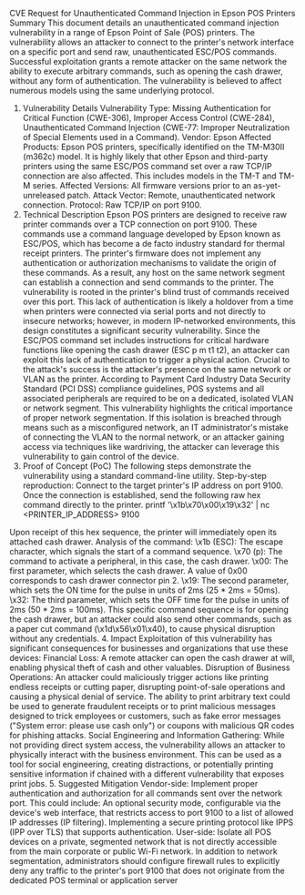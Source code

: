 CVE Request for Unauthenticated Command Injection in Epson POS Printers
Summary
This document details an unauthenticated command injection vulnerability in a range of Epson Point of Sale (POS) printers. The vulnerability allows an attacker to connect to the printer's network interface on a specific port and send raw, unauthenticated ESC/POS commands. Successful exploitation grants a remote attacker on the same network the ability to execute arbitrary commands, such as opening the cash drawer, without any form of authentication. The vulnerability is believed to affect numerous models using the same underlying protocol.
1. Vulnerability Details
Vulnerability Type: Missing Authentication for Critical Function (CWE-306), Improper Access Control (CWE-284), Unauthenticated Command Injection (CWE-77: Improper Neutralization of Special Elements used in a Command).
Vendor: Epson
Affected Products: Epson POS printers, specifically identified on the TM-M30II (m362c) model. It is highly likely that other Epson and third-party printers using the same ESC/POS command set over a raw TCP/IP connection are also affected. This includes models in the TM-T and TM-M series.
Affected Versions: All firmware versions prior to an as-yet-unreleased patch.
Attack Vector: Remote, unauthenticated network connection.
Protocol: Raw TCP/IP on port 9100.
2. Technical Description
Epson POS printers are designed to receive raw printer commands over a TCP connection on port 9100. These commands use a command language developed by Epson known as ESC/POS, which has become a de facto industry standard for thermal receipt printers. The printer's firmware does not implement any authentication or authorization mechanisms to validate the origin of these commands. As a result, any host on the same network segment can establish a connection and send commands to the printer.
The vulnerability is rooted in the printer's blind trust of commands received over this port. This lack of authentication is likely a holdover from a time when printers were connected via serial ports and not directly to insecure networks; however, in modern IP-networked environments, this design constitutes a significant security vulnerability. Since the ESC/POS command set includes instructions for critical hardware functions like opening the cash drawer (ESC p m t1 t2), an attacker can exploit this lack of authentication to trigger a physical action.
Crucial to the attack's success is the attacker's presence on the same network or VLAN as the printer. According to Payment Card Industry Data Security Standard (PCI DSS) compliance guidelines, POS systems and all associated peripherals are required to be on a dedicated, isolated VLAN or network segment. This vulnerability highlights the critical importance of proper network segmentation. If this isolation is breached through means such as a misconfigured network, an IT administrator's mistake of connecting the VLAN to the normal network, or an attacker gaining access via techniques like wardriving, the attacker can leverage this vulnerability to gain control of the device.
3. Proof of Concept (PoC)
The following steps demonstrate the vulnerability using a standard command-line utility.
Step-by-step reproduction:
Connect to the target printer's IP address on port 9100.
Once the connection is established, send the following raw hex command directly to the printer.
printf '\x1b\x70\x00\x19\x32' | nc <PRINTER_IP_ADDRESS> 9100


Upon receipt of this hex sequence, the printer will immediately open its attached cash drawer.
Analysis of the command:
\x1b (ESC): The escape character, which signals the start of a command sequence.
\x70 (p): The command to activate a peripheral, in this case, the cash drawer.
\x00: The first parameter, which selects the cash drawer. A value of 0x00 corresponds to cash drawer connector pin 2.
\x19: The second parameter, which sets the ON time for the pulse in units of 2ms (25 * 2ms = 50ms).
\x32: The third parameter, which sets the OFF time for the pulse in units of 2ms (50 * 2ms = 100ms).
This specific command sequence is for opening the cash drawer, but an attacker could also send other commands, such as a paper cut command (\x1d\x56\x01\x40), to cause physical disruption without any credentials.
4. Impact
Exploitation of this vulnerability has significant consequences for businesses and organizations that use these devices:
Financial Loss: A remote attacker can open the cash drawer at will, enabling physical theft of cash and other valuables.
Disruption of Business Operations: An attacker could maliciously trigger actions like printing endless receipts or cutting paper, disrupting point-of-sale operations and causing a physical denial of service. The ability to print arbitrary text could be used to generate fraudulent receipts or to print malicious messages designed to trick employees or customers, such as fake error messages ("System error: please use cash only") or coupons with malicious QR codes for phishing attacks.
Social Engineering and Information Gathering: While not providing direct system access, the vulnerability allows an attacker to physically interact with the business environment. This can be used as a tool for social engineering, creating distractions, or potentially printing sensitive information if chained with a different vulnerability that exposes print jobs.
5. Suggested Mitigation
Vendor-side: Implement proper authentication and authorization for all commands sent over the network port. This could include:
An optional security mode, configurable via the device's web interface, that restricts access to port 9100 to a list of allowed IP addresses (IP filtering).
Implementing a secure printing protocol like IPPS (IPP over TLS) that supports authentication.
User-side:
Isolate all POS devices on a private, segmented network that is not directly accessible from the main corporate or public Wi-Fi network.
In addition to network segmentation, administrators should configure firewall rules to explicitly deny any traffic to the printer's port 9100 that does not originate from the dedicated POS terminal or application server

